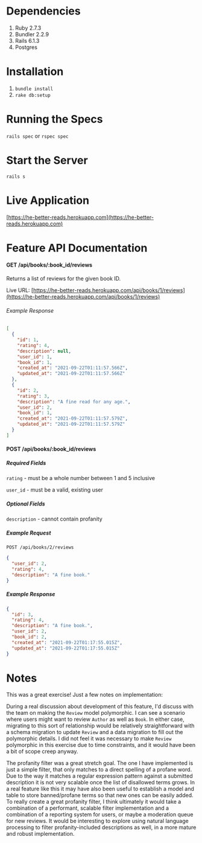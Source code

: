 # Dependencies

1. Ruby 2.7.3
2. Bundler 2.2.9
3. Rails 6.1.3
4. Postgres

# Installation

1. `bundle install`
2. `rake db:setup`

# Running the Specs
`rails spec` or `rspec spec`

# Start the Server
`rails s`

# Live Application

[https://he-better-reads.herokuapp.com](https://he-better-reads.herokuapp.com)

# Feature API Documentation

#### GET /api/books/:book_id/reviews

Returns a list of reviews for the given book ID.

Live URL: [https://he-better-reads.herokuapp.com/api/books/1/reviews](https://he-better-reads.herokuapp.com/api/books/1/reviews)

###### Example Response

```json
[
  {
    "id": 1,
    "rating": 4,
    "description": null,
    "user_id": 1,
    "book_id": 1,
    "created_at": "2021-09-22T01:11:57.566Z",
    "updated_at": "2021-09-22T01:11:57.566Z"
  },
  {
    "id": 2,
    "rating": 3,
    "description": "A fine read for any age.",
    "user_id": 2,
    "book_id": 1,
    "created_at": "2021-09-22T01:11:57.579Z",
    "updated_at": "2021-09-22T01:11:57.579Z"
  }
]

```

#### POST /api/books/:book_id/reviews

##### Required Fields

`rating` - must be a whole number between 1 and 5 inclusive

`user_id` - must be a valid, existing user

##### Optional Fields

`description` - cannot contain profanity

##### Example Request

`POST /api/books/2/reviews`

```json
{
  "user_id": 2,
  "rating": 4,
  "description": "A fine book."
}
```

##### Example Response

```json
{
  "id": 3,
  "rating": 4,
  "description": "A fine book.",
  "user_id": 2,
  "book_id": 2,
  "created_at": "2021-09-22T01:17:55.015Z",
  "updated_at": "2021-09-22T01:17:55.015Z"
}

```

# Notes

This was a great exercise! Just a few notes on implementation:

During a real discussion about development of this feature, I'd discuss with
the team on making the `Review` model polymorphic. I can see a scenario where
users might want to review `Author` as well as `Book`. In either case, migrating
to this sort of relationship would be relatively straightforward with a schema
migration to update `Review` and a data migration to fill out the polymorphic
details. I did not feel it was necessary to make `Review` polymorphic in this
exercise due to time constraints, and it would have been a bit of scope creep
anyway.

The profanity filter was a great stretch goal. The one I have implemented is
just a simple filter, that only matches to a direct spelling of a profane word.
Due to the way it matches a regular expression pattern against a submitted
description it is not very scalable once the list of disallowed terms grows. In
a real feature like this it may have also been useful to establish a model and
table to store banned/profane terms so that new ones can be easily added. To
really create a great profanity filter, I think ultimately it would take a
combination of a performant, scalable filter implementation and a combination of
a reporting system for users, or maybe a moderation queue for new reviews. It would
be interesting to explore using natural language processing to filter profanity-included
descriptions as well, in a more mature and robust implementation.
